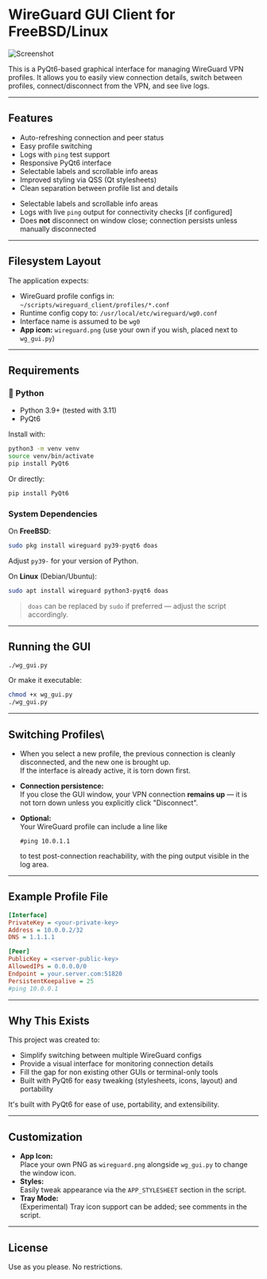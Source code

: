 # WireGuard GUI Client for FreeBSD/Linux
![Screenshot](images/screenshot.png1)


This is a PyQt6-based graphical interface for managing WireGuard VPN profiles. It allows you to easily view connection details, switch between profiles, connect/disconnect from the VPN, and see live logs.

---

## Features

* Auto-refreshing connection and peer status
* Easy profile switching
* Logs with `ping` test support
* Responsive PyQt6 interface
* Selectable labels and scrollable info areas
* Improved styling via QSS (Qt stylesheets)
* Clean separation between profile list and details
- Selectable labels and scrollable info areas
- Logs with live `ping` output for connectivity checks [if configured]
- Does **not** disconnect on window close; connection persists unless manually disconnected  


---

## Filesystem Layout

The application expects:

* WireGuard profile configs in: `~/scripts/wireguard_client/profiles/*.conf`
* Runtime config copy to: `/usr/local/etc/wireguard/wg0.conf`
* Interface name is assumed to be `wg0`
* **App icon:** `wireguard.png` (use your own if you wish, placed next to `wg_gui.py`)


---

##  Requirements

### 🐍 Python

* Python 3.9+ (tested with 3.11)
* PyQt6

Install with:

```bash
python3 -m venv venv
source venv/bin/activate
pip install PyQt6
```

Or directly:

```bash
pip install PyQt6
```

###  System Dependencies

On **FreeBSD**:

```bash
sudo pkg install wireguard py39-pyqt6 doas
```

Adjust `py39-` for your version of Python.

On **Linux** (Debian/Ubuntu):

```bash
sudo apt install wireguard python3-pyqt6 doas
```

> `doas` can be replaced by `sudo` if preferred — adjust the script accordingly.

---

## Running the GUI

```bash
./wg_gui.py
```

Or make it executable:

```bash
chmod +x wg_gui.py
./wg_gui.py
```

---

##  Switching Profiles\

* When you select a new profile, the previous connection is cleanly disconnected, and the new one is brought up.  
  If the interface is already active, it is torn down first.

* **Connection persistence:**  
  If you close the GUI window, your VPN connection **remains up** — it is not torn down unless you explicitly click "Disconnect".

* **Optional:**  
  Your WireGuard profile can include a line like  
  ```
  #ping 10.0.1.1
  ```
  to test post-connection reachability, with the ping output visible in the log area.

---

##  Example Profile File

```ini
[Interface]
PrivateKey = <your-private-key>
Address = 10.0.0.2/32
DNS = 1.1.1.1

[Peer]
PublicKey = <server-public-key>
AllowedIPs = 0.0.0.0/0
Endpoint = your.server.com:51820
PersistentKeepalive = 25
#ping 10.0.0.1
```

---

##  Why This Exists

This project was created to:

* Simplify switching between multiple WireGuard configs
* Provide a visual interface for monitoring connection details
* Fill the gap for non existing other GUIs or terminal-only tools
* Built with PyQt6 for easy tweaking (stylesheets, icons, layout) and portability

It's built with PyQt6 for ease of use, portability, and extensibility.

---

## Customization

* **App Icon:**  
  Place your own PNG as `wireguard.png` alongside `wg_gui.py` to change the window icon.
* **Styles:**  
  Easily tweak appearance via the `APP_STYLESHEET` section in the script.
* **Tray Mode:**  
  (Experimental) Tray icon support can be added; see comments in the script.

---

## License
Use as you please. No restrictions.

